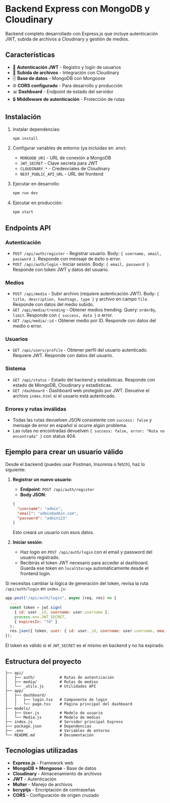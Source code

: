 # Backend Express con MongoDB y Cloudinary

Backend completo desarrollado con Express.js que incluye autenticación JWT, subida de archivos a Cloudinary y gestión de medios.

## Características

- 🔐 **Autenticación JWT** - Registro y login de usuarios
- 📁 **Subida de archivos** - Integración con Cloudinary
- 🗄️ **Base de datos** - MongoDB con Mongoose
- 🌐 **CORS configurado** - Para desarrollo y producción
- 📊 **Dashboard** - Endpoint de estado del servidor
- 🔒 **Middleware de autenticación** - Protección de rutas

## Instalación

1. Instalar dependencias:

   ```bash
   npm install
   ```

2. Configurar variables de entorno (ya incluidas en .env):

   - `MONGODB_URI` - URL de conexión a MongoDB
   - `JWT_SECRET` - Clave secreta para JWT
   - `CLOUDINARY_*` - Credenciales de Cloudinary
   - `NEXT_PUBLIC_API_URL` - URL del frontend

3. Ejecutar en desarrollo:

   ```bash
   npm run dev
   ```

4. Ejecutar en producción:

   ```bash
   npm start
   ```

## Endpoints API

### Autenticación

- `POST /api/auth/register` - Registrar usuario. Body: `{ username, email, password }`. Responde con mensaje de éxito o error.
- `POST /api/auth/login` - Iniciar sesión. Body: `{ email, password }`. Responde con token JWT y datos del usuario.

### Medios

- `POST /api/media` - Subir archivo (requiere autenticación JWT). Body: `{ title, description, hashtags, type }` y archivo en campo `file`. Responde con datos del medio subido.
- `GET /api/media/trending` - Obtener medios trending. Query: `orderBy`, `limit`. Responde con `{ success, data }` o error.
- `GET /api/media/:id` - Obtener medio por ID. Responde con datos del medio o error.

### Usuarios

- `GET /api/users/profile` - Obtener perfil del usuario autenticado. Requiere JWT. Responde con datos del usuario.

### Sistema

- `GET /api/status` - Estado del backend y estadísticas. Responde con estado de MongoDB, Cloudinary y estadísticas.
- `GET /dashboard` - Dashboard web protegido por JWT. Devuelve el archivo `index.html` si el usuario está autenticado.

### Errores y rutas inválidas

- Todas las rutas devuelven JSON consistente con `success: false` y mensaje de error en español si ocurre algún problema.
- Las rutas no encontradas devuelven `{ success: false, error: "Ruta no encontrada" }` con status 404.

## Ejemplo para crear un usuario válido

Desde el backend (puedes usar Postman, Insomnia o fetch), haz lo siguiente:

1. **Registrar un nuevo usuario**:
   - **Endpoint**: `POST /api/auth/register`
   - **Body JSON**:

   ```json
   {
     "username": "admin",
     "email": "admin@admin.com",
     "password": "admin123"
   }
   ```

   Esto creará un usuario con esos datos.

2. **Iniciar sesión**:
   - Haz login en `POST /api/auth/login` con el email y password del usuario registrado.
   - Recibirás el token JWT necesario para acceder al dashboard. Guarda ese token en `localStorage` automáticamente desde el frontend login.

Si necesitas cambiar la lógica de generación del token, revisa la ruta `/api/auth/login` en `index.js`:

```javascript
app.post("/api/auth/login", async (req, res) => {
  ...
  const token = jwt.sign(
    { id: user._id, username: user.username },
    process.env.JWT_SECRET,
    { expiresIn: "7d" }
  );
  res.json({ token, user: { id: user._id, username: user.username, email: user.email } });
});
```

El token es válido si el `JWT_SECRET` es el mismo en backend y no ha expirado.

## Estructura del proyecto

```
├── api/
│   ├── auth/           # Rutas de autenticación
│   ├── media/          # Rutas de medios
│   └── _utils.js       # Utilidades API
├── app/
│   ├── dashboard/
│   │   ├── login.tsx   # Componente de login
│   │   └── page.tsx    # Página principal del dashboard
├── models/
│   ├── User.js         # Modelo de usuario
│   └── Media.js        # Modelo de medios
├── index.js            # Servidor principal Express
├── package.json        # Dependencias
├── .env                # Variables de entorno
└── README.md           # Documentación
```

## Tecnologías utilizadas

- **Express.js** - Framework web
- **MongoDB + Mongoose** - Base de datos
- **Cloudinary** - Almacenamiento de archivos
- **JWT** - Autenticación
- **Multer** - Manejo de archivos
- **bcryptjs** - Encriptación de contraseñas
- **CORS** - Configuración de origen cruzado
